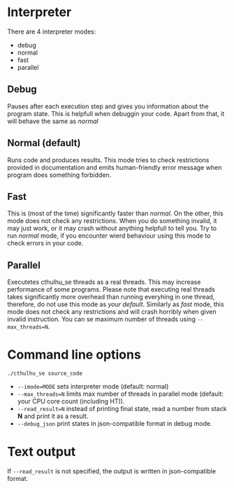 # Interpreter

There are 4 interpreter modes:
* debug
* normal
* fast
* parallel

## Debug
Pauses after each execution step and gives you information about the program state. This is helpfull when debuggin your code. Apart from that, it will behave the same as *normal*

## Normal (default)
Runs code and produces results. This mode tries to check restrictions provided in documentation and emits human-friendly error message when program does something forbidden.

## Fast
This is (most of the time) significantly faster than *normal*. On the other, this mode does not check any restrictions. When you do something invalid, it may just work, or it may crash without anything helpfull to tell you. Try to run *normal* mode, if you encounter wierd behaviour using this mode to check errors in your code.

## Parallel
Executetes cthulhu_se threads as a real threads. This may increase performance of some programs. Please note that executing real threads takes significantly more overhead than running everyhing in one thread, therefore, do not use this mode as *your default*. Similarly as *fast* mode, this mode does not check any restrictions and will crash horribly when given invalid instruction. You can se maximum number of threads using `--max_threads=N`.

# Command line options
`./cthulhu_se source_code`

* `--imode=MODE` sets interpreter mode (default: normal)
* `--max_threads=N` limits max number of threads in parallel mode (default: your CPU core count (including HT)).
* `--read_result=N` instead of printing final state, read a number from stack **N** and print it as a result.
* `--debug_json` print states in json-compatible format in debug mode.

# Text output
If `--read_result` is not specified, the output is written in json-compatible format.